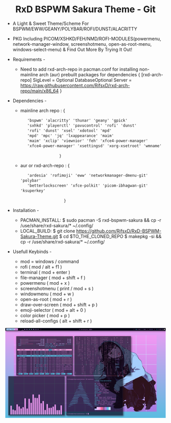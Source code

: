 <h1 align="center">RxD BSPWM Sakura Theme - Git</a></h1>

* A Light & Sweet Theme/Scheme For BSPWM/EWW/GEANY/POLYBAR/ROFI/DUNST/ALACRITTY 
* PKG Including PICOM/XSHKD/FEH/NMD/ROFI-MODULES(powermenu, network-manager-window, screenshotmenu, open-as-root-menu, windows-select-menu) & Find Out More By Trying It Out! 

* Requirements -
   * Need to add rxd-arch-repo in pacman.conf for installing non-mainline arch (aur) prebuilt packages for dependencies 
         { 
           [rxd-arch-repo]
           SigLevel = Optional DatabaseOptional
           Server = https://raw.githubusercontent.com/RifsxD/rxd-arch-repo/main/x86_64
         }
         
* Dependencies -
   * mainline arch repo : { 
   
            'bspwm' 'alacritty' 'thunar' 'geany' 'gpick'
		    'sxhkd' 'playerctl' 'pavucontrol' 'rofi' 'dunst'
		    'rofi' 'dunst' 'xsel' 'xdotool' 'mpd'
		    'mpd' 'mpc' 'jq' 'lxappearance' 'maim'           
		    'maim' 'xclip' 'viewnior' 'feh' 'xfce4-power-manager' 
		    'xfce4-power-manager' 'xsettingsd' 'xorg-xsetroot' 'wmname'   
		    
	           	          }
	           	          
   * aur or rxd-arch-repo : {
   
            'ardesia' 'rofimoji' 'eww' 'networkmanager-dmenu-git' 'polybar'
            'betterlockscreen' 'xfce-polkit' 'picom-ibhagwan-git'  'ksuperkey'
            
                            }
                            
* Installation -
   * PACMAN_INSTALL: $ sudo pacman -S rxd-bspwm-sakura && cp -r /use/share/rxd-sakura/* ~/.config/
   * LOCAL_BUILD: $ git clone https://github.com/RifsxD/RxD-BSPWM-Sakura-Theme.git
                  $ cd $TO_THE_CLONED_REPO
                  $ makepkg -si && cp -r /use/share/rxd-sakura/* ~/.config/
                  
* Usefull Keybinds -
   * mod = windows / command
   * rofi ( mod / alt + f1 )
   * terminal ( mod + enter )
   * file-manager ( mod + shift + f )
   * powermenu ( mod + x )
   * screenshotmenu ( print / mod + s )
   * windowmenu ( mod + w )
   * open-as-root ( mod + r )
   * draw-over-screen ( mod + shift + p )
   * emoji-selector ( mod + alt + 0 )
   * color picker ( mod + p )
   * reload-all-configs ( alt + shift + r )
   

<p align="center">  
    <img alt="RxD BSPWM Preview" src="/docs/img/preview.png"/>

